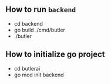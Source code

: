 ## How to run `backend`

- cd backend
- go build ./cmd/butler
- ./butler

## How to initialize go project

- cd butlerai
- go mod init backend